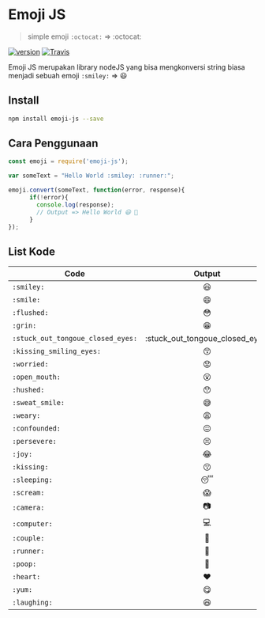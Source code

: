 # Emoji JS
> simple emoji `:octocat:` => :octocat:

[![version](https://img.shields.io/npm/v/emoji-js.svg)](https://www.npmjs.com/package/emoji-js)
[![Travis](https://img.shields.io/travis/rust-lang/rust.svg?style=social)](https://github.com/dionarya6661/emoji-js)

Emoji JS merupakan library nodeJS yang bisa mengkonversi string biasa menjadi sebuah emoji
`:smiley:` => :smiley:
## Install
```bash
npm install emoji-js --save
```

## Cara Penggunaan
```javascript
const emoji = require('emoji-js');

var someText = "Hello World :smiley: :runner:";

emoji.convert(someText, function(error, response){
      if(!error){
        console.log(response);
        // Output => Hello World 😃 🏃
      }
});

```

## List Kode
| Code          | Output        |
| ------------- |:-------------:|
| `:smiley:`    | :smiley:      |
| `:smile:`     | :smile:       |
| `:flushed:`   | :flushed:     |
| `:grin:`      | :grin:  |
| `:stuck_out_tongoue_closed_eyes:` | :stuck_out_tongoue_closed_eyes: |
| `:kissing_smiling_eyes:` | :kissing_smiling_eyes: |
| `:worried:` | :worried: |
| `:open_mouth:` | :open_mouth: |
| `:hushed:` | :hushed: |
| `:sweat_smile:` | :sweat_smile: |
| `:weary:` | :weary: |
| `:confounded:` | :confounded: |
| `:persevere:` | :persevere: |
| `:joy:` | :joy: |
| `:kissing:` | :kissing: |
| `:sleeping:` | :sleeping: |
| `:scream:` | :scream: |
| `:camera:` | :camera: |
| `:computer:` | :computer: |
| `:couple:` | :couple: |
| `:runner:` | :runner: |
| `:poop:` | :poop: |
| `:heart:` | :heart: |
| `:yum:` | :yum: |
| `:laughing:` | :laughing:  |
